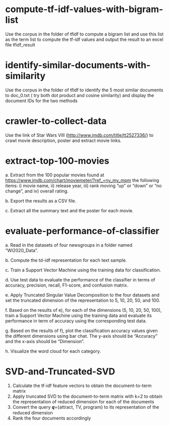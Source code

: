 # compute-tf-idf-values-with-bigram-list
Use the corpus in the folder of tfidf to compute a bigram list and use this list as the term list to compute the tf-idf values and output the result to an excel file tfidf_result

# identify-similar-documents-with-similarity
Use the corpus in the folder of tfidf to identify the 5 most similar documents to doc_0.txt ( try both dot product and cosine similarity) and display the document IDs for the two methods

# crawler-to-collect-data
Use the link of Star Wars VIII (http://www.imdb.com/title/tt2527336/) to crawl movie description, poster and extract movie links.

# extract-top-100-movies
a. Extract from the 100 popular movies found at https://www.imdb.com/chart/moviemeter/?ref_=nv_mv_mpm the following items: i) movie name, ii) release year, iii) rank moving “up” or “down” or “no change”, and iv) overall rating. 

b. Export the results as a CSV file.

c. Extract all the summary text and the poster for each movie.

# evaluate-performance-of-classifier
a. Read in the datasets of four newsgroups in a folder named “WI2020_Data”.

b. Compute the td-idf representation for each text sample.

c. Train a Support Vector Machine using the training data for classification.

d. Use test data to evaluate the performance of the classifier in terms of accuracy, precision, recall, F1-score, and confusion matrix.

e. Apply Truncated Singular Value Decomposition to the four datasets and set the truncated dimension of the representation to 5, 10, 20, 50, and 100.

f. Based on the results of e), for each of the dimensions (5, 10, 20, 50, 100), train a Support Vector Machine using the training data and evaluate its performance in term of accuracy using the corresponding test data.

g. Based on the results of f), plot the classification accuracy values given the different dimensions using bar chat. The y-axis should be “Accuracy” and the x-axis should be “Dimension”.

h. Visualize the word cloud for each category.

# SVD-and-Truncated-SVD
1. Calculate the tf-idf feature vectors to obtain the document-to-term matrix
2. Apply truncated SVD to the document-to-term matrix with k=2 to obtain the representation of reduced dimension for each of the documents
3. Convert the query 𝒒={attract, TV, program} to its representation of the reduced dimension
4. Rank the four documents accordingly

